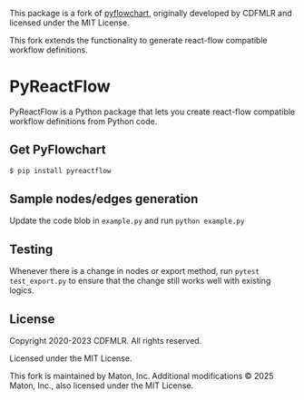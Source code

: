 This package is a fork of [pyflowchart](https://github.com/cdfmlr/pyflowchart),
originally developed by CDFMLR and licensed under the MIT License.

This fork extends the functionality to generate react-flow compatible workflow definitions.

# PyReactFlow

PyReactFlow is a Python package that lets you create react-flow compatible workflow definitions from Python code.

## Get PyFlowchart

```sh
$ pip install pyreactflow
```

## Sample nodes/edges generation
Update the code blob in `example.py` and run `python example.py`

## Testing
Whenever there is a change in nodes or export method, run `pytest test_export.py` to ensure that the change still works well with existing logics.

## License

Copyright 2020-2023 CDFMLR. All rights reserved.

Licensed under the MIT License.

This fork is maintained by Maton, Inc.
Additional modifications © 2025 Maton, Inc., also licensed under the MIT License.
